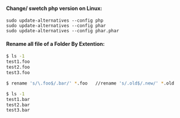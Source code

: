 #### Change/ swetch php version on Linux:
```
sudo update-alternatives --config php
sudo update-alternatives --config phar
sudo update-alternatives --config phar.phar
```

#### Rename all file of a Folder By Extention:
```sh
$ ls -1
test1.foo
test2.foo
test3.foo

$ rename 's/\.foo$/.bar/' *.foo   //rename 's/.old$/.new/' *.old

$ ls -1
test1.bar
test2.bar
test3.bar
```
